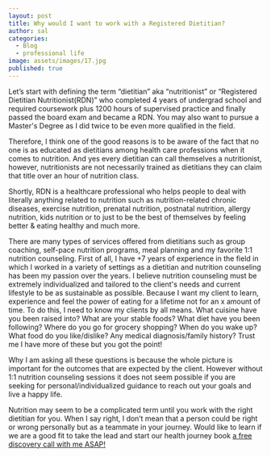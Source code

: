 ```yaml
---
layout: post
title: Why would I want to work with a Registered Dietitian?
author: sal
categories:
  - Blog
  - professional life
image: assets/images/17.jpg
published: true
---
```


Let’s start with defining the term “dietitian” aka “nutritionist” or “Registered Dietitian Nutritionist(RDN)” who completed 4 years of undergrad school and required coursework plus 1200 hours of supervised practice and finally passed the board exam and became a RDN. You may also want to pursue a Master's Degree as I did twice to be even more qualified in the field.

Therefore,  I think one of the good reasons is to be aware of the fact that no one is as educated as dietitians among health care professions when it comes to nutrition. And yes every dietitian can call themselves a nutritionist, however, nutritionists are not necessarily trained as dietitians they can claim that title over an hour of nutrition class. 

Shortly, RDN is a healthcare professional who helps people to deal with literally anything related to nutrition such as nutrition-related chronic diseases, exercise nutrition, prenatal nutrition, postnatal nutrition, allergy nutrition, kids nutrition or to just to be the best of themselves by feeling better & eating healthy and much more. 

There are many types of services offered from dietitians such as group coaching, self-pace nutrition programs, meal planning and my favorite 1:1 nutrition counseling. First of all, I have +7 years of experience in the field in which I worked in a variety of settings as a dietitian and nutrition counseling has been my passion over the years. I believe nutrition counseling must be extremely individualized and tailored to the client's needs and current lifestyle to be as sustainable as possible. Because I want my client to learn, experience and feel the power of eating for a lifetime not for an x amount of time. To do this, I need to know my clients by all means. What cuisine have you been raised into? What are your stable foods?  What diet have you been following? Where do you go for  grocery shopping? When do you wake up? What food do you like/dislike? Any medical diagnosis/family history? Trust me I have more of these but you got the point! 

Why I am asking all these questions is because the whole picture is important for the outcomes that are expected by the client. However without  1:1 nutrition counseling sessions it does not seem possible if you are seeking for personal/individualized guidance to reach out your goals and live a happy life. 

Nutrition may seem to be a complicated term until you work   with the right dietitian for you. When I say right, I don’t mean that a person could be right or wrong personally but as a teammate in your journey. Would like to learn if we are a good fit to take the lead and start our health journey book [a free discovery call with me ASAP!](https://calendly.com/dietitiannewyork/15min "calendly ")
